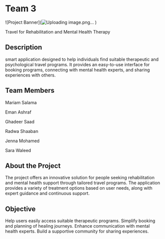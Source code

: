 # Team 3
![Project Banner](![Uploading image.png…]()
)

Travel for Rehabilitation and Mental Health Therapy
## Description
smart application designed to help individuals find suitable therapeutic and psychological travel programs. It provides an easy-to-use interface for booking programs, connecting with mental health experts, and sharing experiences with others.
## Team Members

Mariam Salama

Eman Ashraf

Ghadeer Saad

Radwa Shaaban

Jenna Mohamed

Sara Waleed

## About the Project
The project offers an innovative solution for people seeking rehabilitation and mental health support through tailored travel programs. The application provides a variety of treatment options based on user needs, along with expert guidance and continuous support.
## Objective
Help users easily access suitable therapeutic programs.
Simplify booking and planning of healing journeys.
Enhance communication with mental health experts.
Build a supportive community for sharing experiences.
